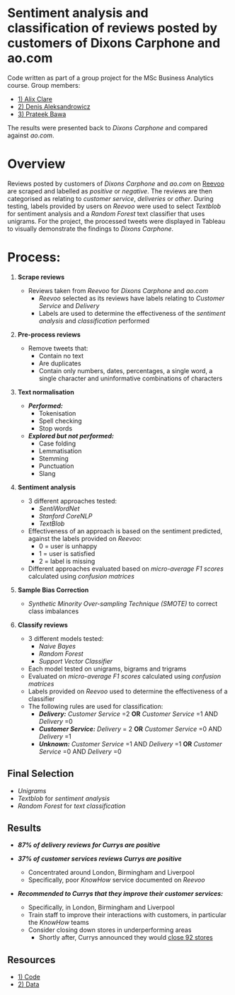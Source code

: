 # Sentiment analysis and classification of reviews posted by customers of Dixons Carphone and ao.com 

Code written as part of a group project for the MSc Business Analytics course. Group members:

- [1) Alix Clare](https://www.linkedin.com/in/alixclare/) 
- [2) Denis Aleksandrowicz](https://www.linkedin.com/in/denis-aleksandrowicz-14438b131/)
- [3) Prateek Bawa](https://www.linkedin.com/in/prateek-bawa-957a13ba/) 

The results were presented back to _Dixons Carphone_ and compared against _ao.com_.

# Overview

Reviews posted by customers of _Dixons Carphone_ and _ao.com_ on [Reevoo](https://www.reevoo.com/en/) are scraped and labelled as _positive_ or _negative_. The reviews are then categorised as relating to _customer service_, _deliveries_ or _other_. During testing, labels provided by users on _Reevoo_ were used to select _Textblob_ for sentiment analysis and a _Random Forest_ text classifier that uses unigrams. For the project, the processed tweets were displayed in Tableau to visually demonstrate the findings to _Dixons Carphone_.

# Process:

1) **Scrape reviews**
    - Reviews taken from _Reevoo_ for _Dixons Carphone_ and _ao.com_
        - _Reevoo_ selected as its reviews have labels relating to _Customer Service_ and _Delivery_
        - Labels are used to determine the effectiveness of the _sentiment analysis_ and _classification_ performed
    
2) **Pre-process reviews**
    - Remove tweets that:
        - Contain no text
        - Are duplicates 
        - Contain only numbers, dates, percentages, a single word, a single character and uninformative combinations of characters
    
3) **Text normalisation**
    - _**Performed:**_
         - Tokenisation
         - Spell checking
         - Stop words
    - _**Explored but not performed:**_
         - Case folding
         - Lemmatisation
         - Stemming
         - Punctuation
         - Slang
    
4) **Sentiment analysis**
    - 3 different approaches tested:
      - _SentiWordNet_
      - _Stanford CoreNLP_
      - _TextBlob_
    - Effectiveness of an approach is based on the sentiment predicted, against the labels provided on _Reevoo_:
        - 0 = user is unhappy
        - 1 = user is satisfied
        - 2 = label is missing 
    - Different approaches evaluated based on _micro-average F1 scores_ calculated using _confusion matrices_
      
5) **Sample Bias Correction**
    - _Synthetic Minority Over-sampling Technique (SMOTE)_ to correct class imbalances
    
6) **Classify reviews**
     - 3 different models tested:
       - _Naive Bayes_
       - _Random Forest_
       - _Support Vector Classifier_
     - Each model tested on unigrams, bigrams and trigrams
     - Evaluated on _micro-average F1 scores_ calculated using _confusion matrices_
     - Labels provided on _Reevoo_ used to determine the effectiveness of a classifier
     - The following rules are used for classification:
       - _**Delivery:**_ _Customer Service_ =2 **OR** _Customer Service_ =1 AND _Delivery_ =0
       - _**Customer Service:**_ _Delivery_ = 2 **OR** _Customer Service_ =0 AND _Delivery_ =1
       - _**Unknown:**_ _Customer Service_ =1 AND _Delivery_ =1 **OR** _Customer Service_ =0 AND _Delivery_ =0

## Final Selection

- _Unigrams_
- _Textblob_ for _sentiment analysis_
- _Random Forest_ for _text classification_

## Results

- _**87% of _delivery_ reviews for Currys are positive**_

- _**37% of _customer services_ reviews Currys are positive**_
   - Concentrated around London, Birmingham and Liverpool
   - Specifically, poor _KnowHow_ service documented on _Reevoo_ 
   
- _**Recommended to Currys that they improve their customer services:**_
   - Specifically, in London, Birmingham and Liverpool
   - Train staff to improve their interactions with customers, in particular the _KnowHow_ teams
   - Consider closing down stores in underperforming areas
      - Shortly after, Currys announced they would [close 92 stores](https://www.bbc.co.uk/news/business-44286924)


## Resources

- [1) Code](https://github.com/Christopher-Loynes/Online_Review_Trends/wiki/Code)
- [2) Data](https://github.com/Christopher-Loynes/Online_Review_Trends/wiki/Data)




